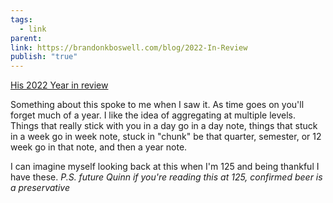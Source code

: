 ```yaml
---
tags:
  - link
parent: 
link: https://brandonkboswell.com/blog/2022-In-Review
publish: "true"
---
```

[His 2022 Year in review](https://brandonkboswell.com/blog/2022-In-Review)

Something about this spoke to me when I saw it. As time goes on you'll forget much of a year. I like the idea of aggregating at multiple levels. Things that really stick with you in a day go in a day note, things that stuck in a week go in week note, stuck in "chunk" be that quarter, semester, or 12 week go in that note, and then a year note.

I can imagine myself looking back at this when I'm 125 and being thankful I have these. *P.S. future Quinn if you're reading this at 125, confirmed beer is a preservative* 